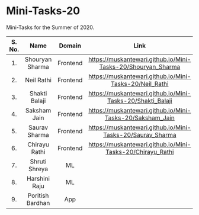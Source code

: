 # Mini-Tasks-20
Mini-Tasks for the Summer of 2020.

| S. No.| Name | Domain | Link |
|:----:|:----:|:----:|:----:|
|1.| Shouryan Sharma | Frontend | https://muskantewari.github.io/Mini-Tasks-20/Shouryan_Sharma |
|2.| Neil Rathi | Frontend | https://muskantewari.github.io/Mini-Tasks-20/Neil_Rathi |
|3.| Shakti Balaji | Frontend | https://muskantewari.github.io/Mini-Tasks-20/Shakti_Balaji |
|4.| Saksham Jain | Frontend | https://muskantewari.github.io/Mini-Tasks-20/Saksham_Jain |
|5.| Saurav Sharma | Frontend | https://muskantewari.github.io/Mini-Tasks-20/Saurav_Sharma |
|6.| Chirayu Rathi | Frontend | https://muskantewari.github.io/Mini-Tasks-20/Chirayu_Rathi |
|7.| Shruti Shreya | ML |
|8.| Harshini Raju | ML |
|9.| Poritish Bardhan | App |

